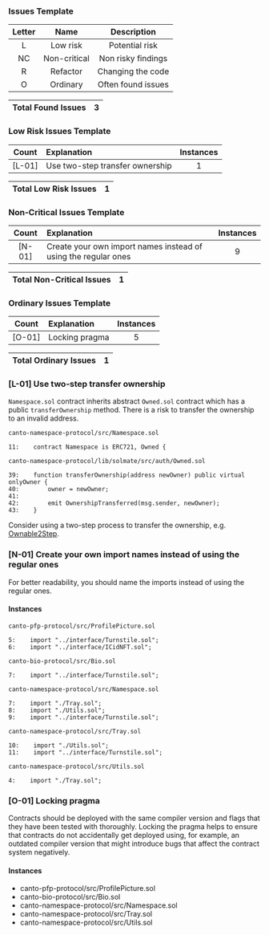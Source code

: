 ### Issues Template
| Letter | Name | Description |
|:--:|:-------:|:-------:|
| L  | Low risk | Potential risk |
| NC |  Non-critical | Non risky findings |
| R  | Refactor | Changing the code |
| O | Ordinary | Often found issues |

| Total Found Issues | 3 |
|:--:|:--:|

### Low Risk Issues Template
| Count | Explanation | Instances |
|:--:|:-------|:--:|
| [L-01] | Use two-step transfer ownership | 1 |


| Total Low Risk Issues | 1 |
|:--:|:--:|


### Non-Critical Issues Template
| Count | Explanation | Instances |
|:--:|:-------|:--:|
| [N-01] | Create your own import names instead of using the regular ones | 9 |


| Total Non-Critical Issues | 1 |
|:--:|:--:|

### Ordinary Issues Template
| Count | Explanation | Instances |
|:--:|:-------|:--:|
| [O-01] | Locking pragma | 5 |


| Total Ordinary Issues | 1 |
|:--:|:--:|

### [L-01] Use two-step transfer ownership

```Namespace.sol``` contract inherits abstract ```Owned.sol``` contract which has a public ```transferOwnership``` method. There is a risk to transfer the ownership to an invalid address.

```solidity
canto-namespace-protocol/src/Namespace.sol

11:    contract Namespace is ERC721, Owned {
```

```solidity
canto-namespace-protocol/lib/solmate/src/auth/Owned.sol

39:    function transferOwnership(address newOwner) public virtual onlyOwner {
40:        owner = newOwner;
41:
42:        emit OwnershipTransferred(msg.sender, newOwner);
43:    }
```

Consider using a two-step process to transfer the ownership, e.g. [Ownable2Step](https://github.com/OpenZeppelin/openzeppelin-contracts/blob/master/contracts/access/Ownable2Step.sol).

### [N-01] Create your own import names instead of using the regular ones

For better readability, you should name the imports instead of using the regular ones.

#### Instances

```solidity
canto-pfp-protocol/src/ProfilePicture.sol

5:    import "../interface/Turnstile.sol";
6:    import "../interface/ICidNFT.sol";
```

```solidity
canto-bio-protocol/src/Bio.sol

7:    import "../interface/Turnstile.sol";
```

```solidity
canto-namespace-protocol/src/Namespace.sol

7:    import "./Tray.sol";
8:    import "./Utils.sol";
9:    import "../interface/Turnstile.sol";
```

```solidity
canto-namespace-protocol/src/Tray.sol

10:    import "./Utils.sol";
11:    import "../interface/Turnstile.sol";
```

```solidity
canto-namespace-protocol/src/Utils.sol

4:    import "./Tray.sol";
```

### [O-01] Locking pragma

Contracts should be deployed with the same compiler version and flags that they have been tested with thoroughly. Locking the pragma helps to ensure that contracts do not accidentally get deployed using, for example, an outdated compiler version that might introduce bugs that affect the contract system negatively.

#### Instances

- canto-pfp-protocol/src/ProfilePicture.sol
- canto-bio-protocol/src/Bio.sol
- canto-namespace-protocol/src/Namespace.sol
- canto-namespace-protocol/src/Tray.sol
- canto-namespace-protocol/src/Utils.sol
